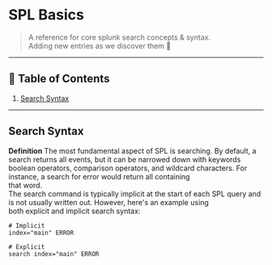 # SPL Basics

> A reference for core splunk search concepts & syntax. <br>
> Adding new entries as we discover them 🔎

---

## 📝 Table of Contents
1. [Search Syntax](#search-syntax)

---

## Search Syntax

**Definition**
The most fundamental aspect of SPL is searching. By default, a search returns all events, but it can be narrowed down with keywords <br>
boolean operators, comparison operators, and wildcard characters. For instance, a search for error would return all containing <br>
that word. <br>
The search command is typically implicit at the start of each SPL query and is not usually written out. However, here's an example using <br>
both explicit and implicit search syntax: <br>

```spl
# Implicit
index="main" ERROR

# Explicit
search index="main" ERROR
